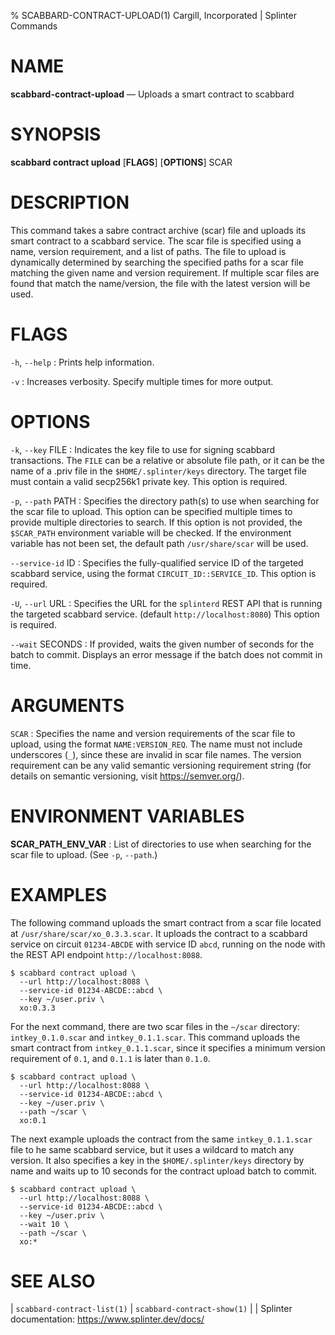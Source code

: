 % SCABBARD-CONTRACT-UPLOAD(1) Cargill, Incorporated | Splinter Commands
<!--
  Copyright 2018-2020 Cargill Incorporated
  Licensed under Creative Commons Attribution 4.0 International License
  https://creativecommons.org/licenses/by/4.0/
-->

NAME
====

**scabbard-contract-upload** — Uploads a smart contract to scabbard

SYNOPSIS
========

**scabbard contract upload** \[**FLAGS**\] \[**OPTIONS**\] SCAR

DESCRIPTION
===========
This command takes a sabre contract archive (scar) file and uploads its smart
contract to a scabbard service. The scar file is specified using a name, version
requirement, and a list of paths. The file to upload is dynamically determined
by searching the specified paths for a scar file matching the given name and
version requirement. If multiple scar files are found that match the
name/version, the file with the latest version will be used.

FLAGS
=====
`-h`, `--help`
: Prints help information.

`-v`
: Increases verbosity. Specify multiple times for more output.

OPTIONS
=======
`-k`, `--key` FILE
: Indicates the key file to use for signing scabbard transactions. The `FILE`
  can be a relative or absolute file path, or it can be the name of a .priv file
  in the `$HOME/.splinter/keys` directory. The target file must contain a valid
  secp256k1 private key. This option is required.

`-p`, `--path` PATH
: Specifies the directory path(s) to use when searching for the scar file to
  upload. This option can be specified multiple times to provide multiple
  directories to search. If this option is not provided, the `$SCAR_PATH`
  environment variable will be checked. If the environment variable has not been
  set, the default path `/usr/share/scar` will be used.

`--service-id` ID
: Specifies the fully-qualified service ID of the targeted scabbard service,
  using the format `CIRCUIT_ID::SERVICE_ID`. This option is required.

`-U`, `--url` URL
: Specifies the URL for the `splinterd` REST API that is running the targeted
  scabbard service. (default `http://localhost:8080`) This option is required.

`--wait` SECONDS
: If provided, waits the given number of seconds for the batch to commit.
  Displays an error message if the batch does not commit in time.

ARGUMENTS
=========
`SCAR`
: Specifies the name and version requirements of the scar file to upload, using
  the format `NAME:VERSION_REQ`. The name must not include underscores (`_`),
  since these are invalid in scar file names. The version requirement can be any
  valid semantic versioning requirement string (for details on semantic
  versioning, visit https://semver.org/).

ENVIRONMENT VARIABLES
=====================
**SCAR_PATH_ENV_VAR**
: List of directories to use when searching for the scar file to upload. (See
  `-p`, `--path`.)

EXAMPLES
========
The following command uploads the smart contract from a scar file located at
`/usr/share/scar/xo_0.3.3.scar`. It uploads the contract to a scabbard service
on circuit `01234-ABCDE` with service ID `abcd`, running on the node with the
REST API endpoint `http://localhost:8088`.

```
$ scabbard contract upload \
  --url http://localhost:8088 \
  --service-id 01234-ABCDE::abcd \
  --key ~/user.priv \
  xo:0.3.3
```

For the next command, there are two scar files in the `~/scar` directory:
`intkey_0.1.0.scar` and `intkey_0.1.1.scar`. This command uploads the smart
contract from `intkey_0.1.1.scar`, since it specifies a minimum version
requirement of `0.1`, and `0.1.1` is later than `0.1.0`.

```
$ scabbard contract upload \
  --url http://localhost:8088 \
  --service-id 01234-ABCDE::abcd \
  --key ~/user.priv \
  --path ~/scar \
  xo:0.1
```

The next example uploads the contract from the same `intkey_0.1.1.scar` file to
he same scabbard service, but it uses a wildcard to match any version. It also
specifies a key in the `$HOME/.splinter/keys` directory by name and waits up to
10 seconds for the contract upload batch to commit.

```
$ scabbard contract upload \
  --url http://localhost:8088 \
  --service-id 01234-ABCDE::abcd \
  --key ~/user.priv \
  --wait 10 \
  --path ~/scar \
  xo:*
```

SEE ALSO
========
| `scabbard-contract-list(1)`
| `scabbard-contract-show(1)`
|
| Splinter documentation: https://www.splinter.dev/docs/
